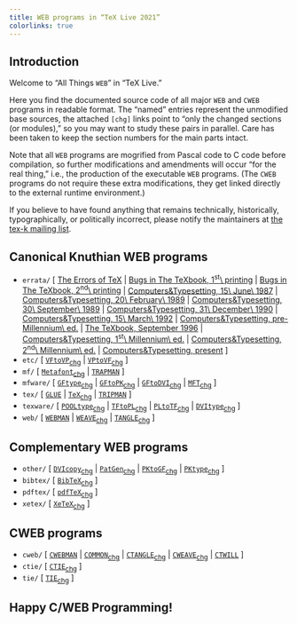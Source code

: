 ```yaml
---
title: WEB programs in “TeX Live 2021”
colorlinks: true
---
```


## Introduction

Welcome to “All Things `WEB`” in “TeX Live.”

Here you find the documented source code of all major `WEB` and `CWEB` programs
in readable format.  The “named” entries represent the unmodified base sources,
the attached `[chg]` links point to “only the changed sections (or modules),”
so you may want to study these pairs in parallel.  Care has been taken to keep
the section numbers for the main parts intact.

Note that all `WEB` programs are mogrified from Pascal code to C code before
compilation, so further modifications and amendments will occur “for the real
thing,” i.e., the production of the executable `WEB` programs.  (The `CWEB`
programs do not require these extra modifications, they get linked directly to
the external runtime environment.)

If you believe to have found anything that remains technically, historically,
typographically, or politically incorrect, please notify the maintainers at
[the tex-k mailing list](mailto:tex-k@tug.org).

## Canonical Knuthian WEB programs

* `errata/` \[
  [The Errors of TeX](errata/errorlog.pdf) \|
  [Bugs in The TeXbook, 1<sup>st</sup>\ printing](errata/errata.one.pdf) \|
  [Bugs in The TeXbook, 2<sup>nd</sup>\ printing](errata/errata.two.pdf) \|
  [Computers&Typesetting, 15\ June\ 1987](errata/errata.three.pdf) \|
  [Computers&Typesetting, 20\ February\ 1989](errata/errata.four.pdf) \|
  [Computers&Typesetting, 30\ September\ 1989](errata/errata.five.pdf) \|
  [Computers&Typesetting, 31\ December\ 1990](errata/errata.six.pdf) \|
  [Computers&Typesetting, 15\ March\ 1992](errata/errata.seven.pdf) \|
  [Computers&Typesetting, pre-Millennium\ ed.](errata/errata.eight.pdf) \|
  [The TeXbook, September 1996](errata/errata.nine.pdf) \|
  [Computers&Typesetting, 1<sup>st</sup>\ Millennium\ ed.](errata/errata.ten.pdf) \|
  [Computers&Typesetting, 2<sup>nd</sup>\ Millennium\ ed.](errata/errata.eleven.pdf) \|
  [Computers&Typesetting, present](errata/errata.pdf) \]
* `etc/` \[
  [`VFtoVP`](etc/vftovp.pdf)<sub>[chg](etc/vftovp-changes.pdf)</sub> \|
  [`VPtoVF`](etc/vptovf.pdf)<sub>[chg](etc/vptovf-changes.pdf)</sub> \]
* `mf/` \[
  [`Metafont`](mf/mf.pdf)<sub>[chg](mf/mf-changes.pdf)</sub> \|
  [`TRAPMAN`](mf/trapman.pdf) \]
* `mfware/` \[
  [`GFtype`](mfware/gftype.pdf)<sub>[chg](mfware/gftype-changes.pdf)</sub> \|
  [`GFtoPK`](mfware/gftopk.pdf)<sub>[chg](mfware/gftopk-changes.pdf)</sub> \|
  [`GFtoDVI`](mfware/gftodvi.pdf)<sub>[chg](mfware/gftodvi-changes.pdf)</sub> \|
  [`MFT`](mfware/mft.pdf)<sub>[chg](mfware/mft-changes.pdf)</sub> \]
* `tex/` \[
  [`GLUE`](tex/glue.pdf) \|
  [`TeX`](tex/tex.pdf)<sub>[chg](tex/tex-changes.pdf)</sub> \|
  [`TRIPMAN`](tex/tripman.pdf) \]
* `texware/` \[
  [`POOLtype`](texware/pooltype.pdf)<sub>[chg](texware/pooltype-changes.pdf)</sub> \|
  [`TFtoPL`](texware/tftopl.pdf)<sub>[chg](texware/tftopl-changes.pdf)</sub> \|
  [`PLtoTF`](texware/pltotf.pdf)<sub>[chg](texware/pltotf-changes.pdf)</sub> \|
  [`DVItype`](texware/dvitype.pdf)<sub>[chg](texware/dvitype-changes.pdf)</sub> \]
* `web/` \[
  [`WEBMAN`](web/webman.pdf) \|
  [`WEAVE`](web/weave.pdf)<sub>[chg](web/weave-changes.pdf)</sub> \|
  [`TANGLE`](web/tangle.pdf)<sub>[chg](web/tangle-changes.pdf)</sub> \]

## Complementary WEB programs

* `other/` \[
  [`DVIcopy`](other/dvicopy.pdf)<sub>[chg](other/dvicopy-changes.pdf)</sub> \|
  [`PatGen`](other/patgen.pdf)<sub>[chg](other/patgen-changes.pdf)</sub> \|
  [`PKtoGF`](other/pktogf.pdf)<sub>[chg](other/pktogf-changes.pdf)</sub> \|
  [`PKtype`](other/pktype.pdf)<sub>[chg](other/pktype-changes.pdf)</sub> \]
* `bibtex/` \[ [`BibTeX`](bibtex/bibtex.pdf)<sub>[chg](bibtex/bibtex-changes.pdf)</sub> \]
* `pdftex/` \[ [`pdfTeX`](pdftex/pdftex.pdf)<sub>[chg](pdftex/pdftex-changes.pdf)</sub> \]
* `xetex/` \[ [`XeTeX`](xetex/xetex.pdf)<sub>[chg](xetex/xetex-changes.pdf)</sub> \]

## CWEB programs

* `cweb/` \[
  [`CWEBMAN`](cweb/cwebman.pdf) \|
  [`COMMON`](cweb/common.pdf)<sub>[chg](cweb/common-changes.pdf)</sub> \|
  [`CTANGLE`](cweb/ctangle.pdf)<sub>[chg](cweb/ctangle-changes.pdf)</sub> \|
  [`CWEAVE`](cweb/cweave.pdf)<sub>[chg](cweb/cweave-changes.pdf)</sub> \|
  [`CTWILL`](cweb/ctwill.pdf) \]
* `ctie/` \[ [`CTIE`](ctie/ctie.pdf)<sub>[chg](ctie/ctie-changes.pdf)</sub> \]
* `tie/` \[ [`TIE`](tie/tie.pdf)<sub>[chg](tie/tie-changes.pdf)</sub> \]

## Happy C/WEB Programming!
